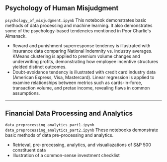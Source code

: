 ## Psychology of Human Misjudgment
`psychology_of_misjudgment.ipynb`
This notebook demonstrates basic methods of data processing and machine learning. It also demonstrates some of the psychology-based tendencies mentioned in Poor Charlie's Almanack.
- Reward and punishment superresponse tendency is illustrated with insurance data comparing National Indemnity vs. industry averages. KMeans clustering is applied to premium volume changes and underwriting profits, demonstrating how employee incentive structures yielded distinct outcomes.
- Doubt-avoidance tendency is illustrated with credit card industry data (American Express, Visa, Mastercard). Linear regression is applied to examine relationships between metrics such as cards-in-force, transaction volume, and pretax income, revealing flaws in common assumptions.

---
## Financial Data Processing and Analytics
`data_preprocessing_analytics_part1.ipynb`
`data_preprocessing_analytics_part2.ipynb`
These notebooks demonstrate basic methods of data pre-processing and analytics. 
- Retrieval, pre-processing, analytics, and visualiazations of S&P 500 constituent data
- Illustration of a common-sense investment checklist
